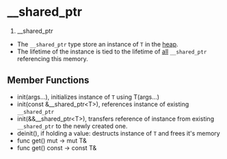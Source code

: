 # \_\_shared_ptr

1. \_\_shared_ptr<T>

- The `__shared_ptr` type store an instance of `T` in the [heap](../Heap.md).
- The lifetime of the instance is tied to the lifetime of <u>all</u> `__shared_ptr` referencing this memory.

## Member Functions
- init(args...), initializes instance of `T` using T(args...)
- init(const &\_\_shared_ptr\<T\>), references instance of existing `__shared_ptr`
- init(&&\_\_shared_ptr\<T\>), transfers reference of instance from existing `__shared_ptr` to the newly created one.
- deinit(), if holding a value: destructs instance of `T` and frees it's memory
- func get() mut -> mut T&
- func get() const -> const T&